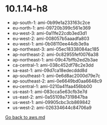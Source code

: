 
 # 10.1.14-h8
- ap-south-1: ami-0b99e1a233163c2ce
- eu-north-1: ami-09720b399c561e369
- eu-west-3: ami-0a11fe22cdb3ed3d1
- eu-west-2: ami-008057b5aaadfa803
- eu-west-1: ami-0b08110ee44db3e9a
- ap-northeast-3: ami-05ec18338084ac185
- ap-northeast-2: ami-0c82955fef0076a38
- ap-northeast-1: ami-09c47bffb2ed2b3ae
- ca-central-1: ami-038c452df78c2e3dd
- sa-east-1: ami-09d7ca18edecddd8d
- ap-southeast-1: ami-0e6d8ac2000d79e7c
- ap-southeast-2: ami-0e6649bd0aa6648c9
- eu-central-1: ami-0210a41faa456bb00
- us-east-1: ami-083cca5e63cfb3e7d
- us-east-2: ami-0a55109a7319847ba
- us-west-1: ami-09905cbc3cb869842
- us-west-2: ami-026334644c84706a9

[Go back to aws.md](../../aws.md) 
